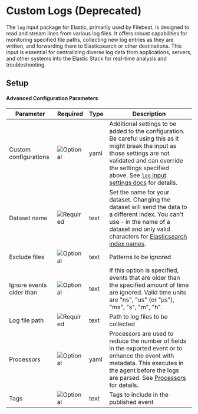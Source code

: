 # Custom Logs (Deprecated)

The `log` input package for Elastic, primarily used by Filebeat, is designed to read and stream lines from various log files. It offers robust capabilities for monitoring specified file paths, collecting new log entries as they are written,
and forwarding them to Elasticsearch or other destinations. This input is essential for centralizing diverse log data from applications, servers, and other systems into the Elastic Stack for real-time analysis and troubleshooting.


## Setup



#### Advanced Configuration Parameters

| Parameter |  Required | Type | Description |
| --- | --- | --- | --- |
| Custom configurations | ![Optional](https://img.shields.io/badge/✘-fed10c?style=flat) | yaml | Additional settings to be added to the configuration. Be careful using this as it might break the input as those settings are not validated and can override the settings specified above. See [`log` input settings docs](https://www.elastic.co/guide/en/beats/filebeat/current/filebeat-input-log.html) for details.   |
| Dataset name | ![Required](https://img.shields.io/badge/✔-93c93e?style=flat) | text | Set the name for your dataset. Changing the dataset will send the data to a different index. You can't use `-` in the name of a dataset and only valid characters for [Elasticsearch index names](https://www.elastic.co/guide/en/elasticsearch/reference/current/docs-index_.html).   |
| Exclude files | ![Optional](https://img.shields.io/badge/✘-fed10c?style=flat) | text | Patterns to be ignored  |
| Ignore events older than | ![Optional](https://img.shields.io/badge/✘-fed10c?style=flat) | text | If this option is specified, events that are older than the specified amount of time are ignored. Valid time units are "ns", "us" (or "µs"), "ms", "s", "m", "h".  |
| Log file path | ![Required](https://img.shields.io/badge/✔-93c93e?style=flat) | text | Path to log files to be collected  |
| Processors | ![Optional](https://img.shields.io/badge/✘-fed10c?style=flat) | yaml | Processors are used to reduce the number of fields in the exported event or to enhance the event with metadata. This executes in the agent before the logs are parsed. See [Processors](https://www.elastic.co/guide/en/beats/filebeat/current/filtering-and-enhancing-data.html) for details.  |
| Tags | ![Optional](https://img.shields.io/badge/✘-fed10c?style=flat) | text | Tags to include in the published event  |
